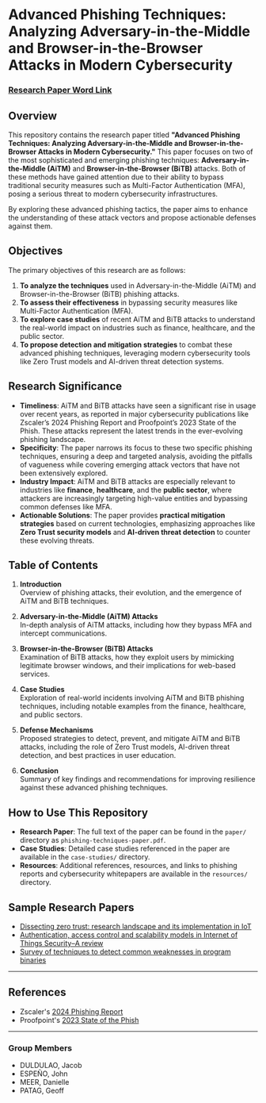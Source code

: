 # Advanced Phishing Techniques: Analyzing Adversary-in-the-Middle and Browser-in-the-Browser Attacks in Modern Cybersecurity

### [Research Paper Word Link](https://mymailmapuaedu-my.sharepoint.com/:w:/g/personal/joduldulao_mymail_mapua_edu_ph/EchsOLyFdcZNnEH6XbcOaVQBhsY1dAZgPIWA_8Z0MgIsZA)

## Overview

This repository contains the research paper titled **"Advanced Phishing Techniques: Analyzing Adversary-in-the-Middle and Browser-in-the-Browser Attacks in Modern Cybersecurity."** This paper focuses on two of the most sophisticated and emerging phishing techniques: **Adversary-in-the-Middle (AiTM)** and **Browser-in-the-Browser (BiTB)** attacks. Both of these methods have gained attention due to their ability to bypass traditional security measures such as Multi-Factor Authentication (MFA), posing a serious threat to modern cybersecurity infrastructures.

By exploring these advanced phishing tactics, the paper aims to enhance the understanding of these attack vectors and propose actionable defenses against them.

## Objectives

The primary objectives of this research are as follows:

1. **To analyze the techniques** used in Adversary-in-the-Middle (AiTM) and Browser-in-the-Browser (BiTB) phishing attacks.
2. **To assess their effectiveness** in bypassing security measures like Multi-Factor Authentication (MFA).
3. **To explore case studies** of recent AiTM and BiTB attacks to understand the real-world impact on industries such as finance, healthcare, and the public sector.
4. **To propose detection and mitigation strategies** to combat these advanced phishing techniques, leveraging modern cybersecurity tools like Zero Trust models and AI-driven threat detection systems.

## Research Significance

- **Timeliness**: AiTM and BiTB attacks have seen a significant rise in usage over recent years, as reported in major cybersecurity publications like Zscaler’s 2024 Phishing Report and Proofpoint’s 2023 State of the Phish. These attacks represent the latest trends in the ever-evolving phishing landscape.
- **Specificity**: The paper narrows its focus to these two specific phishing techniques, ensuring a deep and targeted analysis, avoiding the pitfalls of vagueness while covering emerging attack vectors that have not been extensively explored.
- **Industry Impact**: AiTM and BiTB attacks are especially relevant to industries like **finance**, **healthcare**, and the **public sector**, where attackers are increasingly targeting high-value entities and bypassing common defenses like MFA.
- **Actionable Solutions**: The paper provides **practical mitigation strategies** based on current technologies, emphasizing approaches like **Zero Trust security models** and **AI-driven threat detection** to counter these evolving threats.

## Table of Contents

1. **Introduction**  
   Overview of phishing attacks, their evolution, and the emergence of AiTM and BiTB techniques.
   
2. **Adversary-in-the-Middle (AiTM) Attacks**  
   In-depth analysis of AiTM attacks, including how they bypass MFA and intercept communications.

3. **Browser-in-the-Browser (BiTB) Attacks**  
   Examination of BiTB attacks, how they exploit users by mimicking legitimate browser windows, and their implications for web-based services.

4. **Case Studies**  
   Exploration of real-world incidents involving AiTM and BiTB phishing techniques, including notable examples from the finance, healthcare, and public sectors.

5. **Defense Mechanisms**  
   Proposed strategies to detect, prevent, and mitigate AiTM and BiTB attacks, including the role of Zero Trust models, AI-driven threat detection, and best practices in user education.

6. **Conclusion**  
   Summary of key findings and recommendations for improving resilience against these advanced phishing techniques.

## How to Use This Repository

- **Research Paper**: The full text of the paper can be found in the `paper/` directory as `phishing-techniques-paper.pdf`.
- **Case Studies**: Detailed case studies referenced in the paper are available in the `case-studies/` directory.
- **Resources**: Additional references, resources, and links to phishing reports and cybersecurity whitepapers are available in the `resources/` directory.

## Sample Research Papers

- [Dissecting zero trust: research landscape and its implementation in IoT](https://cybersecurity.springeropen.com/articles/10.1186/s42400-024-00212-0)
- [Authentication, access control and scalability models in Internet of Things Security–A review](https://www.sciencedirect.com/science/article/pii/S2772918424000237)
- [Survey of techniques to detect common weaknesses in program binaries](https://www.sciencedirect.com/science/article/pii/S2772918424000274)

---

## References

- Zscaler's [2024 Phishing Report](https://www.zscaler.com/resources/2024-phishing-report)
- Proofpoint's [2023 State of the Phish](https://www.proofpoint.com/us/resources/threat-reports/state-of-phish)

---

### Group Members

- DULDULAO, Jacob
- ESPEÑO, John
- MEER, Danielle
- PATAG, Geoff
